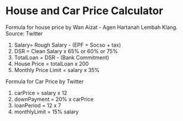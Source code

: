 # House and Car Price Calculator

Formula for house price by Wan Aizat - Agen Hartanah Lembah Klang.
Source: Twitter

1. Salary= Rough Salary - (EPF + Socso + tax)
2. DSR = Clean Salary x 65% or 60% or 75%
3. TotalLoan = DSR - (Bank Commitment)
4. House Price = totalLoan x 200
5. Monthly Price Limit = salary x 35%

Formula for Car Price by Twitter

1. carPrice = salary x 12
2. downPayment = 20% x carPrice
3. loanPeriod = 12 x 7
4. monthlyLimit = 15% salary
